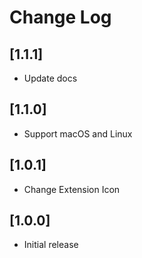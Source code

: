# Change Log

## [1.1.1]

 - Update docs

## [1.1.0]

 - Support macOS and Linux

## [1.0.1]

 - Change Extension Icon

## [1.0.0]

- Initial release
